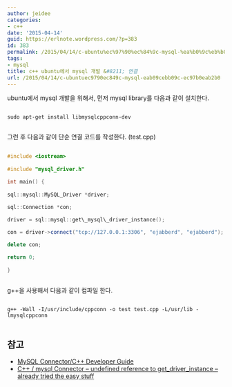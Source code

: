 ```yaml
---
author: jeidee
categories:
- c++
date: '2015-04-14'
guid: https://erlnote.wordpress.com/?p=383
id: 383
permalink: /2015/04/14/c-ubuntu%ec%97%90%ec%84%9c-mysql-%ea%b0%9c%eb%b0%9c-%ec%97%b0%ea%b2%b0/
tags:
- mysql
title: c++ ubuntu에서 mysql 개발 &#8211; 연결
url: /2015/04/14/c-ubuntuec9790ec849c-mysql-eab09cebb09c-ec97b0eab2b0
---
```


ubuntu에서 mysql 개발을 위해서, 먼저 mysql library를 다음과 같이 설치한다.

```
  
sudo apt-get install libmysqlcppconn-dev
  
```

그런 후 다음과 같이 단순 연결 코드를 작성한다. (test.cpp)

```cpp
  
#include <iostream>
  
#include "mysql_driver.h"

int main() {
      
sql::mysql::MySQL_Driver *driver;
      
sql::Connection *con;

driver = sql::mysql::get\_mysql\_driver_instance();

con = driver->connect("tcp://127.0.0.1:3306", "ejabberd", "ejabberd");

delete con;

return 0;
  
}
  
```

g++을 사용해서 다음과 같이 컴파일 한다.

```
  
g++ -Wall -I/usr/include/cppconn -o test test.cpp -L/usr/lib -lmysqlcppconn
  
```

## 참고

  * [MySQL Connector/C++ Developer Guide](http://dev.mysql.com/doc/connector-cpp/en/)
  * [C++ / mysql Connector &#8211; undefined reference to get\_driver\_instance &#8211; already tried the easy stuff](http://stackoverflow.com/questions/15995319/c-mysql-connector-undefined-reference-to-get-driver-instance-already-tri)